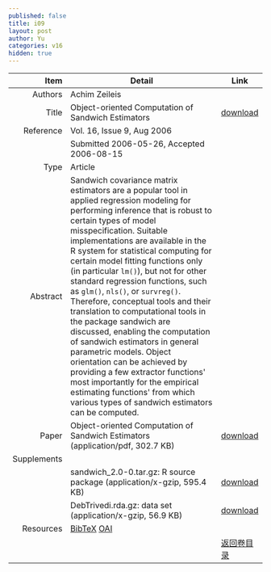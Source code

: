 ```yaml
---
published: false
title: i09
layout: post
author: Yu
categories: v16
hidden: true
---
```


| Item | Detail | Link |
|---:|---|---|
| Authors | Achim Zeileis| |
| Title |Object-oriented Computation of Sandwich Estimators | [download](http://www.jstatsoft.org/v16/i09/paper) |
| Reference |Vol. 16, Issue 9, Aug 2006 | |
| | Submitted 2006-05-26, Accepted 2006-08-15| | 
| Type | Article| |
| Abstract | Sandwich covariance matrix estimators are a popular tool in applied regression modeling for performing inference that is robust to certain types of model misspecification. Suitable implementations are available in the R system for statistical computing for certain model fitting functions only (in particular <code>lm()</code>), but not for other standard regression functions, such as <code>glm()</code>, <code>nls()</code>, or <code>survreg()</code>.  Therefore, conceptual tools and their translation to computational tools in the package sandwich are discussed, enabling the computation of sandwich estimators in general parametric models. Object orientation can be achieved by providing a few extractor functions' most importantly for the empirical estimating functions' from which various types of sandwich estimators can be computed.| |
| Paper | Object-oriented Computation of Sandwich Estimators  (application/pdf, 302.7 KB)| [download](http://www.jstatsoft.org/v16/i09/paper) |
| Supplements | | |
| |sandwich_2.0-0.tar.gz: R source package  (application/x-gzip, 595.4 KB)|  [download](http://www.jstatsoft.org/v16/i09/supp/1) |
| |DebTrivedi.rda.gz: data set  (application/x-gzip, 56.9 KB)|  [download](http://www.jstatsoft.org/v16/i09/supp/2) |
| Resources | [BibTeX](http://www.jstatsoft.org/v16/i09/bibtex) [OAI](http://www.jstatsoft.org/oai?verb=GetRecord&identifier=oai.jstatsoft/v16/i09&prefix=oai_dc)| |
| |  | [返回卷目录]({{site.baseurl}}/volume/v16.html) |
